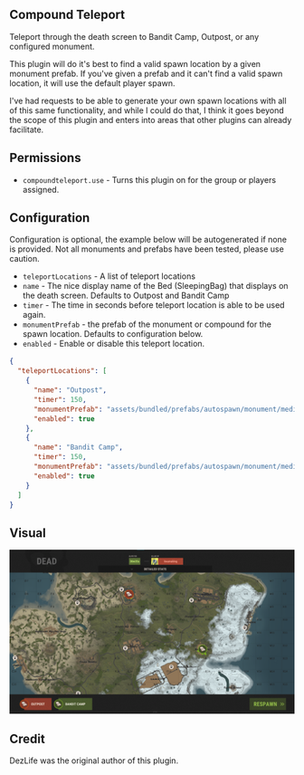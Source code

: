 ## Compound Teleport

Teleport through the death screen to Bandit Camp, Outpost, or any configured monument.

This plugin will do it's best to find a valid spawn location by a given monument prefab. If you've given a prefab and it can't find a valid spawn location, it will use the default player spawn.

I've had requests to be able to generate your own spawn locations with all of this same functionality, and while I could do that, I think it goes beyond the scope of this plugin and enters into areas that other plugins can already facilitate.

## Permissions

- `compoundteleport.use` - Turns this plugin on for the group or players assigned.

## Configuration

Configuration is optional, the example below will be autogenerated if none is provided. Not all monuments and prefabs have been tested, please use caution.

- `teleportLocations` - A list of teleport locations
- `name` - The nice display name of the Bed (SleepingBag) that displays on the death screen. Defaults to Outpost and Bandit Camp
- `timer` - The time in seconds before teleport location is able to be used again.
- `monumentPrefab` - the prefab of the monument or compound for the spawn location. Defaults to configuration below.
- `enabled` - Enable or disable this teleport location.

```json
{
  "teleportLocations": [
    {
      "name": "Outpost",
      "timer": 150,
      "monumentPrefab": "assets/bundled/prefabs/autospawn/monument/medium/compound.prefab",
      "enabled": true
    },
    {
      "name": "Bandit Camp",
      "timer": 150,
      "monumentPrefab": "assets/bundled/prefabs/autospawn/monument/medium/bandit_town.prefab",
      "enabled": true
    }
  ]
}
```

## Visual

![Compound Teleport](images/CompoundTeleport.png)

## Credit

DezLife was the original author of this plugin.

